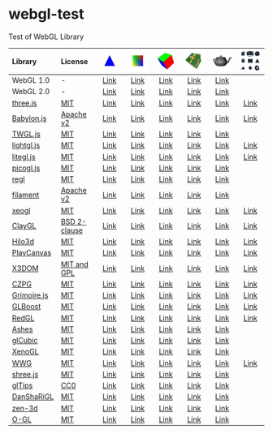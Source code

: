 # webgl-test
Test of WebGL Library

|Library                                                      |License                                                                      |![](assets/screenshot/triangle.jpg)                                                 |![](assets/screenshot/square.jpg)                                                 |![](assets/screenshot/cube.jpg)                                                 |![](assets/screenshot/texture.jpg)                                                 |![](assets/screenshot/teapot.jpg)                                                   |![](assets/screenshot/primitive.jpg)                                                |
|:------------------------------------------------------------|:----------------------------------------------------------------------------|:----------------------------------------------------------------------------------:|:--------------------------------------------------------------------------------:|:------------------------------------------------------------------------------:|:---------------------------------------------------------------------------------:|:----------------------------------------------------------------------------------:|:----------------------------------------------------------------------------------:|
|WebGL 1.0                                                    |-                                                                            |[Link](https://cx20.github.io/webgl-test/examples/webgl1/triangle/index.html)       |[Link](https://cx20.github.io/webgl-test/examples/webgl1/square/index.html)       |[Link](https://cx20.github.io/webgl-test/examples/webgl1/cube/index.html)       |[Link](https://cx20.github.io/webgl-test/examples/webgl1/texture/index.html)       |[Link](https://cx20.github.io/webgl-test/examples/webgl1/teapot/index.html)         |                                                                                    |
|WebGL 2.0                                                    |-                                                                            |[Link](https://cx20.github.io/webgl-test/examples/webgl2/triangle/index.html)       |[Link](https://cx20.github.io/webgl-test/examples/webgl2/square/index.html)       |[Link](https://cx20.github.io/webgl-test/examples/webgl2/cube/index.html)       |[Link](https://cx20.github.io/webgl-test/examples/webgl2/texture/index.html)       |[Link](https://cx20.github.io/webgl-test/examples/webgl2/teapot/index.html)         |                                                                                    |
|[three.js](https://github.com/mrdoob/three.js/)              |[MIT](https://github.com/mrdoob/three.js/blob/master/LICENSE)                |[Link](https://cx20.github.io/webgl-test/examples/threejs/triangle/index.html)      |[Link](https://cx20.github.io/webgl-test/examples/threejs/square/index.html)      |[Link](https://cx20.github.io/webgl-test/examples/threejs/cube/index.html)      |[Link](https://cx20.github.io/webgl-test/examples/threejs/texture/index.html)      |[Link](https://cx20.github.io/webgl-test/examples/threejs/teapot/index.html)        |[Link](https://cx20.github.io/webgl-test/examples/threejs/primitive/index.html)     |
|[Babylon.js](https://github.com/BabylonJS/Babylon.js)        |[Apache v2](https://github.com/BabylonJS/Babylon.js/blob/master/license.md)  |[Link](https://cx20.github.io/webgl-test/examples/babylonjs/triangle/index.html)    |[Link](https://cx20.github.io/webgl-test/examples/babylonjs/square/index.html)    |[Link](https://cx20.github.io/webgl-test/examples/babylonjs/cube/index.html)    |[Link](https://cx20.github.io/webgl-test/examples/babylonjs/texture/index.html)    |[Link](https://cx20.github.io/webgl-test/examples/babylonjs/teapot/index.html)      |[Link](https://cx20.github.io/webgl-test/examples/babylonjs/primitive/index.html)   |
|[TWGL.js](https://github.com/greggman/twgl.js)               |[MIT](https://github.com/greggman/twgl.js/blob/master/LICENSE.md)            |[Link](https://cx20.github.io/webgl-test/examples/twgl/triangle/index.html)         |[Link](https://cx20.github.io/webgl-test/examples/twgl/square/index.html)         |[Link](https://cx20.github.io/webgl-test/examples/twgl/cube/index.html)         |[Link](https://cx20.github.io/webgl-test/examples/twgl/texture/index.html)         |[Link](https://cx20.github.io/webgl-test/examples/twgl/teapot/index.html)           |                                                                                    |
|[lightgl.js](https://github.com/evanw/lightgl.js/)           |[MIT](https://github.com/evanw/lightgl.js/blob/master/LICENSE)               |[Link](https://cx20.github.io/webgl-test/examples/lightgl/triangle/index.html)      |[Link](https://cx20.github.io/webgl-test/examples/lightgl/square/index.html)      |[Link](https://cx20.github.io/webgl-test/examples/lightgl/cube/index.html)      |[Link](https://cx20.github.io/webgl-test/examples/lightgl/texture/index.html)      |[Link](https://cx20.github.io/webgl-test/examples/lightgl/teapot/index.html)        |[Link](https://cx20.github.io/webgl-test/examples/lightgl/primitive/index.html)     |
|[litegl.js](https://github.com/jagenjo/litegl.js)            |[MIT](https://github.com/jagenjo/litegl.js/blob/master/LICENSE)              |[Link](https://cx20.github.io/webgl-test/examples/litegl/triangle/index.html)       |[Link](https://cx20.github.io/webgl-test/examples/litegl/square/index.html)       |[Link](https://cx20.github.io/webgl-test/examples/litegl/cube/index.html)       |[Link](https://cx20.github.io/webgl-test/examples/litegl/texture/index.html)       |[Link](https://cx20.github.io/webgl-test/examples/litegl/teapot/index.html)         |[Link](https://cx20.github.io/webgl-test/examples/litegl/primitive/index.html)      |
|[picogl.js](https://github.com/tsherif/picogl.js)            |[MIT](https://github.com/tsherif/picogl.js/blob/master/LICENSE)              |[Link](https://cx20.github.io/webgl-test/examples/picogl/triangle/index.html)       |[Link](https://cx20.github.io/webgl-test/examples/picogl/square/index.html)       |[Link](https://cx20.github.io/webgl-test/examples/picogl/cube/index.html)       |[Link](https://cx20.github.io/webgl-test/examples/picogl/texture/index.html)       |[Link](https://cx20.github.io/webgl-test/examples/picogl/teapot/index.html)         |                                                                                    |
|[regl](https://github.com/regl-project/regl)                 |[MIT](https://github.com/regl-project/regl/blob/gh-pages/LICENSE)            |[Link](https://cx20.github.io/webgl-test/examples/regl/triangle/index.html)         |[Link](https://cx20.github.io/webgl-test/examples/regl/square/index.html)         |[Link](https://cx20.github.io/webgl-test/examples/regl/cube/index.html)         |[Link](https://cx20.github.io/webgl-test/examples/regl/texture/index.html)         |[Link](https://cx20.github.io/webgl-test/examples/regl/teapot/index.html)           |                                                                                    |
|[filament](https://github.com/google/filament)               |[Apache v2](https://github.com/google/filament/blob/master/LICENSE)          |[Link](https://cx20.github.io/webgl-test/examples/filament/triangle/index.html)     |[Link](https://cx20.github.io/webgl-test/examples/filament/square/index.html)     |[Link](https://cx20.github.io/webgl-test/examples/filament/cube/index.html)     |[Link](https://cx20.github.io/webgl-test/examples/filament/texture/index.html)     |[Link](https://cx20.github.io/webgl-test/examples/filament/teapot/index.html)       |                                                                                    |
|[xeogl](https://github.com/xeolabs/xeogl)                    |[MIT](https://github.com/xeolabs/xeogl/blob/master/LICENSE)                  |[Link](https://cx20.github.io/webgl-test/examples/xeogl/triangle/index.html)        |[Link](https://cx20.github.io/webgl-test/examples/xeogl/square/index.html)        |[Link](https://cx20.github.io/webgl-test/examples/xeogl/cube/index.html)        |[Link](https://cx20.github.io/webgl-test/examples/xeogl/texture/index.html)        |[Link](https://cx20.github.io/webgl-test/examples/xeogl/teapot/index.html)          |[Link](https://cx20.github.io/webgl-test/examples/xeogl/primitive/index.html)       |
|[ClayGL](https://github.com/pissang/claygl)                  |[BSD 2-clause](https://github.com/pissang/claygl/blob/master/LICENSE)        |[Link](https://cx20.github.io/webgl-test/examples/claygl/triangle/index.html)       |[Link](https://cx20.github.io/webgl-test/examples/claygl/square/index.html)       |[Link](https://cx20.github.io/webgl-test/examples/claygl/cube/index.html)       |[Link](https://cx20.github.io/webgl-test/examples/claygl/texture/index.html)       |[Link](https://cx20.github.io/webgl-test/examples/claygl/teapot/index.html)         |[Link](https://cx20.github.io/webgl-test/examples/claygl/primitive/index.html)      |
|[Hilo3d](https://github.com/hiloteam/Hilo3d)                 |[MIT](https://github.com/hiloteam/Hilo3d/blob/master/LICENSE)                |[Link](https://cx20.github.io/webgl-test/examples/hilo3d/triangle/index.html)       |[Link](https://cx20.github.io/webgl-test/examples/hilo3d/square/index.html)       |[Link](https://cx20.github.io/webgl-test/examples/hilo3d/cube/index.html)       |[Link](https://cx20.github.io/webgl-test/examples/hilo3d/texture/index.html)       |[Link](https://cx20.github.io/webgl-test/examples/hilo3d/teapot/index.html)         |[Link](https://cx20.github.io/webgl-test/examples/hilo3d/primitive/index.html)      |
|[PlayCanvas](https://github.com/playcanvas/engine)           |[MIT](https://github.com/playcanvas/engine/blob/master/LICENSE)              |[Link](https://cx20.github.io/webgl-test/examples/playcanvas/triangle/index.html)   |[Link](https://cx20.github.io/webgl-test/examples/playcanvas/square/index.html)   |[Link](https://cx20.github.io/webgl-test/examples/playcanvas/cube/index.html)   |[Link](https://cx20.github.io/webgl-test/examples/playcanvas/texture/index.html)   |[Link](https://cx20.github.io/webgl-test/examples/playcanvas/teapot/index.html)     |[Link](https://cx20.github.io/webgl-test/examples/playcanvas/primitive/index.html)  |
|[X3DOM](https://github.com/x3dom/x3dom)                      |[MIT and GPL](https://github.com/x3dom/x3dom/blob/master/LICENSE)            |[Link](https://cx20.github.io/webgl-test/examples/x3dom/triangle/index.html)        |[Link](https://cx20.github.io/webgl-test/examples/x3dom/square/index.html)        |[Link](https://cx20.github.io/webgl-test/examples/x3dom/cube/index.html)        |[Link](https://cx20.github.io/webgl-test/examples/x3dom/texture/index.html)        |[Link](https://cx20.github.io/webgl-test/examples/x3dom/teapot/index.html)          |[Link](https://cx20.github.io/webgl-test/examples/x3dom/primitive/index.html)       |
|[CZPG](https://github.com/PrincessGod/CraZyPG)               |[MIT](https://github.com/PrincessGod/CraZyPG/blob/master/LICENSE)            |[Link](https://cx20.github.io/webgl-test/examples/czpg/triangle/index.html)         |[Link](https://cx20.github.io/webgl-test/examples/czpg/square/index.html)         |[Link](https://cx20.github.io/webgl-test/examples/czpg/cube/index.html)         |[Link](https://cx20.github.io/webgl-test/examples/czpg/texture/index.html)         |[Link](https://cx20.github.io/webgl-test/examples/czpg/teapot/index.html)           |[Link](https://cx20.github.io/webgl-test/examples/czpg/primitive/index.html)        |
|[Grimoire.js](https://github.com/GrimoireGL/GrimoireJS)      |[MIT](https://github.com/GrimoireGL/GrimoireJS/blob/develop/LICENSE)         |[Link](https://cx20.github.io/webgl-test/examples/grimoirejs/triangle/index.html)   |[Link](https://cx20.github.io/webgl-test/examples/grimoirejs/square/index.html)   |[Link](https://cx20.github.io/webgl-test/examples/grimoirejs/cube/index.html)   |[Link](https://cx20.github.io/webgl-test/examples/grimoirejs/texture/index.html)   |[Link](https://cx20.github.io/webgl-test/examples/grimoirejs/teapot/index.html)     |[Link](https://cx20.github.io/webgl-test/examples/grimoirejs/primitive/index.html)  |
|[GLBoost](https://github.com/emadurandal/GLBoost)            |[MIT](https://github.com/emadurandal/GLBoost/blob/master/LICENSE)            |[Link](https://cx20.github.io/webgl-test/examples/glboost/triangle/index.html)      |[Link](https://cx20.github.io/webgl-test/examples/glboost/square/index.html)      |[Link](https://cx20.github.io/webgl-test/examples/glboost/cube/index.html)      |[Link](https://cx20.github.io/webgl-test/examples/glboost/texture/index.html)      |[Link](https://cx20.github.io/webgl-test/examples/glboost/teapot/index.html)        |[Link](https://cx20.github.io/webgl-test/examples/glboost/primitive/index.html)     |
|[RedGL](https://github.com/redcamel/RedGL2)                  |[MIT](https://github.com/redcamel/RedGL2/blob/dev/LICENSE)                   |[Link](https://cx20.github.io/webgl-test/examples/redgl/triangle/index.html)        |[Link](https://cx20.github.io/webgl-test/examples/redgl/square/index.html)        |[Link](https://cx20.github.io/webgl-test/examples/redgl/cube/index.html)        |[Link](https://cx20.github.io/webgl-test/examples/redgl/texture/index.html)        |[Link](https://cx20.github.io/webgl-test/examples/redgl/teapot/index.html)          |[Link](https://cx20.github.io/webgl-test/examples/redgl/primitive/index.html)       |
|[Ashes](https://github.com/but0n/Ashes)                      |[MIT](https://github.com/but0n/Ashes/blob/master/LICENSE)                    |[Link](https://cx20.github.io/webgl-test/examples/ashes/triangle/index.html)        |[Link](https://cx20.github.io/webgl-test/examples/ashes/square/index.html)        |[Link](https://cx20.github.io/webgl-test/examples/ashes/cube/index.html)        |[Link](https://cx20.github.io/webgl-test/examples/ashes/texture/index.html)        |[Link](https://cx20.github.io/webgl-test/examples/ashes/teapot/index.html)          |                                                                                    |
|[glCubic](https://github.com/doxas/glcubic.js)               |[MIT](https://github.com/doxas/glcubic.js/blob/master/package.json)          |[Link](https://cx20.github.io/webgl-test/examples/glcubic/triangle/index.html)      |[Link](https://cx20.github.io/webgl-test/examples/glcubic/square/index.html)      |[Link](https://cx20.github.io/webgl-test/examples/glcubic/cube/index.html)      |[Link](https://cx20.github.io/webgl-test/examples/glcubic/texture/index.html)      |[Link](https://cx20.github.io/webgl-test/examples/glcubic/teapot/index.html)        |                                                                                    |
|[XenoGL](https://github.com/kotofurumiya/xenogl)             |[MIT](https://github.com/kotofurumiya/xenogl/blob/master/LICENSE.md)         |[Link](https://cx20.github.io/webgl-test/examples/xenogl/triangle/index.html)       |[Link](https://cx20.github.io/webgl-test/examples/xenogl/square/index.html)       |[Link](https://cx20.github.io/webgl-test/examples/xenogl/cube/index.html)       |[Link](https://cx20.github.io/webgl-test/examples/xenogl/texture/index.html)       |[Link](https://cx20.github.io/webgl-test/examples/xenogl/teapot/index.html)         |                                                                                    |
|[WWG](https://github.com/wakufactory/wwg)                    |[MIT](https://github.com/wakufactory/wwg/blob/master/LICENSE)                |[Link](https://cx20.github.io/webgl-test/examples/wwg/triangle/index.html)          |[Link](https://cx20.github.io/webgl-test/examples/wwg/square/index.html)          |[Link](https://cx20.github.io/webgl-test/examples/wwg/cube/index.html)          |[Link](https://cx20.github.io/webgl-test/examples/wwg/texture/index.html)          |[Link](https://cx20.github.io/webgl-test/examples/wwg/teapot/index.html)            |[Link](https://cx20.github.io/webgl-test/examples/wwg/primitive/index.html)         |
|[shree.js](https://github.com/sawa-zen/shree)                |[MIT](https://github.com/sawa-zen/shree/blob/master/LICENSE)                 |[Link](https://cx20.github.io/webgl-test/examples/shreejs/triangle/index.html)      |[Link](https://cx20.github.io/webgl-test/examples/shreejs/square/index.html)      |[Link](https://cx20.github.io/webgl-test/examples/shreejs/cube/index.html)      |[Link](https://cx20.github.io/webgl-test/examples/shreejs/texture/index.html)      |[Link](https://cx20.github.io/webgl-test/examples/shreejs/teapot/index.html)        |                                                                                    |
|[glTips](https://github.com/emadurandal/glTips)              |[CC0](https://github.com/emadurandal/glTips/blob/master/LICENSE)             |[Link](https://cx20.github.io/webgl-test/examples/gltips/triangle/index.html)       |[Link](https://cx20.github.io/webgl-test/examples/gltips/square/index.html)       |[Link](https://cx20.github.io/webgl-test/examples/gltips/cube/index.html)       |[Link](https://cx20.github.io/webgl-test/examples/gltips/texture/index.html)       |[Link](https://cx20.github.io/webgl-test/examples/gltips/teapot/index.html)         |                                                                                    |
|[DanShaRiGL](https://github.com/kenjiSpecial/dan-shari-gl)   |[MIT](https://github.com/kenjiSpecial/dan-shari-gl/blob/master/LICENSE)      |[Link](https://cx20.github.io/webgl-test/examples/dan-shari-gl/triangle/index.html) |[Link](https://cx20.github.io/webgl-test/examples/dan-shari-gl/square/index.html) |[Link](https://cx20.github.io/webgl-test/examples/dan-shari-gl/cube/index.html) |[Link](https://cx20.github.io/webgl-test/examples/dan-shari-gl/texture/index.html) |[Link](https://cx20.github.io/webgl-test/examples/dan-shari-gl/teapot/index.html)   |                                                                                    |
|[zen-3d](https://github.com/shawn0326/zen-3d)                |[MIT](https://github.com/shawn0326/zen-3d/blob/master/LICENSE)               |[Link](https://cx20.github.io/webgl-test/examples/zen-3d/triangle/index.html)       |[Link](https://cx20.github.io/webgl-test/examples/zen-3d/square/index.html)       |[Link](https://cx20.github.io/webgl-test/examples/zen-3d/cube/index.html)       |[Link](https://cx20.github.io/webgl-test/examples/zen-3d/texture/index.html)       |[Link](https://cx20.github.io/webgl-test/examples/zen-3d/teapot/index.html)         |                                                                                    |
|[O-GL](https://github.com/oframe/ogl)                        |[MIT](https://github.com/oframe/ogl/blob/master/LICENSE)                     |[Link](https://cx20.github.io/webgl-test/examples/ogl/triangle/index.html)          |[Link](https://cx20.github.io/webgl-test/examples/ogl/square/index.html)          |[Link](https://cx20.github.io/webgl-test/examples/ogl/cube/index.html)          |[Link](https://cx20.github.io/webgl-test/examples/ogl/texture/index.html)          |[Link](https://cx20.github.io/webgl-test/examples/ogl/teapot/index.html)            |                                                                                    |
